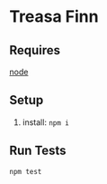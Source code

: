# Treasa Finn

## Requires
[node](https://nodejs.org/en/)

## Setup
1. install: `npm i`

## Run Tests
`npm test`

